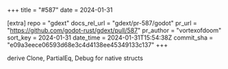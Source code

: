+++
title = "#587"
date = 2024-01-31

[extra]
repo = "gdext"
docs_rel_url = "gdext/pr-587/godot"
pr_url = "https://github.com/godot-rust/gdext/pull/587"
pr_author = "vortexofdoom"
sort_key = 2024-01-31
date_time = 2024-01-31T15:54:38Z
commit_sha = "e09a3eece06593d68e3c4d4138ee45349133c137"
+++

derive Clone, PartialEq, Debug for native structs
